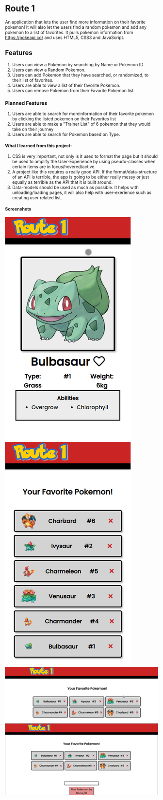 # Route 1

An application that lets the user find more information on their favorite pokemon!
It will also let the users find a random pokemon and add any pokemon to a list of favorites.
It pulls pokemon information from https://pokeapi.co/ and uses HTML5, CSS3 and JavaScript.

## Features

1) Users can view a Pokemon by searching by Name or Pokemon ID.
2) Users can view a Random Pokemon.
3) Users can add Pokemon that they have searched, or randomized, to their list of favorites.
4) Users are able to view a list of their favorite Pokemon.
5) Users can remove Pokemon from their Favorite Pokemon list.

### Planned Features
1) Users are able to search for moreinformation of their favorite pokemon by clicking the listed pokemon on their Favorites list
2) Users are able to make a "Trainer List" of 6 pokemon that they would take on their journey
3) Users are able to search for Pokemon based on Type.

#### What I learned from this project:
1) CSS is very important, not only is it used to format the page but it should be used to amplify the User-Experience by using pseudo-classes when certain items are in focus/hovered/active.
2) A project like this requires a really good API. If the format/data-structure of an API is terrible, the app is going to be either really messy or just equally as terrible as the API that it is built around.
3) Data-models should be used as much as possible. It helps with unloading/loading pages, it will also help with user-exerience such as creating user related list.

#### Screenshots
![Image of App1](images/app-images/Mobile1.png)
![Image of App1](images/app-images/Mobile2.png)
![Image of App1](images/app-images/desktop1.png)
![Image of App1](images/app-images/desktop2.png)
